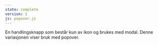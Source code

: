 ```yaml
---
state: complete
version: 1
js: popover.js
---
```


En handlingsknapp som består kun av ikon og brukes med modal. Denne variasjonen viser bruk med popover.
